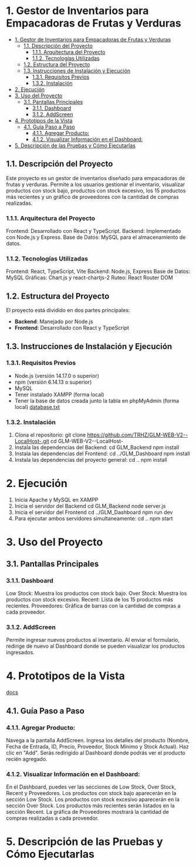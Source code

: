 # 1. Gestor de Inventarios para Empacadoras de Frutas y Verduras

- [1. Gestor de Inventarios para Empacadoras de Frutas y Verduras](#1-gestor-de-inventarios-para-empacadoras-de-frutas-y-verduras)
  - [1.1. Descripción del Proyecto](#11-descripción-del-proyecto)
    - [1.1.1. Arquitectura del Proyecto](#111-arquitectura-del-proyecto)
    - [1.1.2. Tecnologías Utilizadas](#112-tecnologías-utilizadas)
  - [1.2. Estructura del Proyecto](#12-estructura-del-proyecto)
  - [1.3. Instrucciones de Instalación y Ejecución](#13-instrucciones-de-instalación-y-ejecución)
    - [1.3.1. Requisitos Previos](#131-requisitos-previos)
    - [1.3.2. Instalación](#132-instalación)
- [2. Ejecución](#2-ejecución)
- [3. Uso del Proyecto](#3-uso-del-proyecto)
  - [3.1. Pantallas Principales](#31-pantallas-principales)
    - [3.1.1. Dashboard](#311-dashboard)
    - [3.1.2. AddScreen](#312-addscreen)
- [4. Prototipos de la Vista](#4-prototipos-de-la-vista)
  - [4.1. Guía Paso a Paso](#41-guía-paso-a-paso)
    - [4.1.1. Agregar Producto:](#411-agregar-producto)
    - [4.1.2. Visualizar Información en el Dashboard:](#412-visualizar-información-en-el-dashboard)
- [5. Descripción de las Pruebas y Cómo Ejecutarlas](#5-descripción-de-las-pruebas-y-cómo-ejecutarlas)


## 1.1. Descripción del Proyecto

Este proyecto es un gestor de inventarios diseñado para empacadoras de frutas y verduras. Permite a los usuarios gestionar el inventario, visualizar productos con stock bajo, productos con stock excesivo, los 15 productos más recientes y un gráfico de proveedores con la cantidad de compras realizadas.

### 1.1.1. Arquitectura del Proyecto

Frontend: Desarrollado con React y TypeScript.
Backend: Implementado con Node.js y Express.
Base de Datos: MySQL para el almacenamiento de datos.

### 1.1.2. Tecnologías Utilizadas

Frontend: React, TypeScript, Vite
Backend: Node.js, Express
Base de Datos: MySQL
Gráficas: Chart.js y react-chartjs-2
Ruteo: React Router DOM

## 1.2. Estructura del Proyecto

El proyecto está dividido en dos partes principales:

- **Backend**: Manejado por Node.js
- **Frontend**: Desarrollado con React y TypeScript

## 1.3. Instrucciones de Instalación y Ejecución

### 1.3.1. Requisitos Previos
- Node.js (versión 14.17.0 o superior)
- npm (versión 6.14.13 o superior)
- MySQL
- Tener instalado XAMPP (forma local)
- Tener la base de datos creada junto la tabla en phpMyAdmin (forma local) [database.txt](src/database/database.txt)

### 1.3.2. Instalación

1. Clona el repositorio:
    git clone https://github.com/TRHZ/GLM-WEB-V2--LocalHost-.git
    cd GLM-WEB-V2--LocalHost-
2. Instala las dependencias del Backend:
    cd GLM_Backend
    npm install
3. Instala las dependencias del Frontend:
    cd ../GLM_Dashboard
    npm install
4. Instala las dependencias del proyecto general:
    cd ..
    npm install

# 2. Ejecución

1. Inicia Apache y MySQL en XAMPP
2. Inicia el servidor del Backend
    cd GLM_Backend
    node server.js
3. Inicia el servidor del Frontend
    cd ../GLM_Dashboard
    npm run dev
4. Para ejecutar ambos servidores simultaneamente:
    cd ..
    npm start

# 3. Uso del Proyecto

## 3.1. Pantallas Principales

### 3.1.1. Dashboard

Low Stock: Muestra los productos con stock bajo.
Over Stock: Muestra los productos con stock excesivo.
Recent: Lista de los 15 productos más recientes.
Proveedores: Gráfica de barras con la cantidad de compras a cada proveedor.
### 3.1.2. AddScreen

Permite ingresar nuevos productos al inventario.
Al enviar el formulario, redirige de nuevo al Dashboard donde se pueden visualizar los productos ingresados.
# 4. Prototipos de la Vista

[docs](docs/GreenLink%20Manager.png)

## 4.1. Guía Paso a Paso

### 4.1.1. Agregar Producto:

Navega a la pantalla AddScreen.
Ingresa los detalles del producto (Nombre, Fecha de Entrada, ID, Precio, Proveedor, Stock Mínimo y Stock Actual).
Haz clic en "Add".
Serás redirigido al Dashboard donde podrás ver el producto recién agregado.
### 4.1.2. Visualizar Información en el Dashboard:

En el Dashboard, puedes ver las secciones de Low Stock, Over Stock, Recent y Proveedores.
Los productos con stock bajo aparecerán en la sección Low Stock.
Los productos con stock excesivo aparecerán en la sección Over Stock.
Los productos más recientes serán listados en la sección Recent.
La gráfica de Proveedores mostrará la cantidad de compras realizadas a cada proveedor.
# 5. Descripción de las Pruebas y Cómo Ejecutarlas
